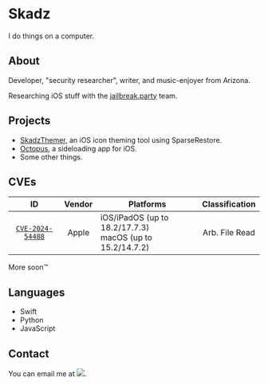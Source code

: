 # Skadz

I do things on a computer.

## About

Developer, "security researcher", writer, and music-enjoyer from Arizona.

Researching iOS stuff with the [jailbreak.party](https://github.com/jailbreakdotparty) team.

## Projects

- [SkadzThemer](https://github.com/skadz108/SkadzThemer), an iOS icon theming tool using SparseRestore.
- [Octopus](https://jailbreak.party/octopus/), a sideloading app for iOS.
- Some other things.

## CVEs
| ID | Vendor | Platforms | Classification |
|:--:|:--:|--|:--:|
| [`CVE-2024-54488`](https://nvd.nist.gov/vuln/detail/CVE-2024-54488) | Apple | iOS/iPadOS (up to 18.2/17.7.3)<br>macOS (up to 15.2/14.7.2) | Arb. File Read |

More soon™

## Languages

- Swift
- Python
- JavaScript

## Contact

You can email me at <img src="https://skadz.online/email.png">.
